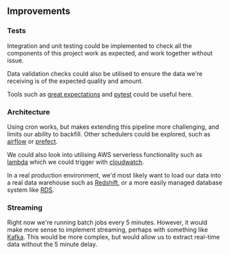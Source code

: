 ## Improvements

### Tests

Integration and unit testing could be implemented to check all the components of this project work as expected, and work together without issue.

Data validation checks could also be utilised to ensure the data we're receiving is of the expected quality and amount. 

Tools such as [great expectations](https://greatexpectations.io) and [pytest](https://docs.pytest.org/en/7.1.x/) could be useful here. 

### Architecture

Using cron works, but makes extending this pipeline more challenging, and limits our ability to backfill. Other schedulers could be explored, such as [airflow](https://airflow.apache.org) or [prefect](https://www.prefect.io). 

We could also look into utilising AWS serverless functionality such as [lambda](https://aws.amazon.com/lambda/) which we could trigger with [cloudwatch](https://aws.amazon.com/cloudwatch/). 

In a real production environment, we'd most likely want to load our data into a real data warehouse such as [Redshift](https://aws.amazon.com/redshift/), or a more easily managed database system like [RDS](https://aws.amazon.com/rds/).

### Streaming

Right now we're running batch jobs every 5 minutes. However, it would make more sense to implement streaming, perhaps with something like [Kafka](https://kafka.apache.org). This would be more complex, but would allow us to extract real-time data without the 5 minute delay.